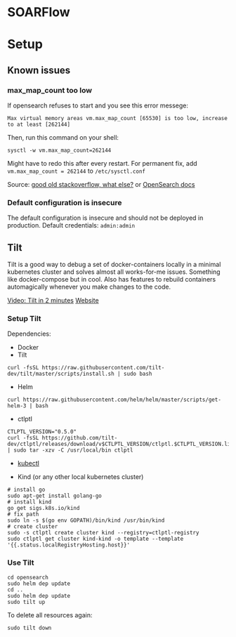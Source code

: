# SOARFlow

# Setup

## Known issues

### max_map_count too low

If opensearch refuses to start and you see this error messege:

```
Max virtual memory areas vm.max_map_count [65530] is too low, increase to at least [262144]
```

Then, run this command on your shell:

```
sysctl -w vm.max_map_count=262144
```

Might have to redo this after every restart. For permanent fix, add `vm.max_map_count = 262144` to `/etc/sysctl.conf`

Source: [good old stackoverflow, what else?](https://stackoverflow.com/questions/51445846/elasticsearch-max-virtual-memory-areas-vm-max-map-count-65530-is-too-low-inc) or [OpenSearch docs](https://opensearch.org/docs/latest/opensearch/install/important-settings/)


### Default configuration is insecure

The default configuration is insecure and should not be deployed in production. Default credentials: `admin:admin`


## Tilt

Tilt is a good way to debug a set of docker-containers locally in a minimal kubernetes cluster and solves almost all works-for-me issues. Something like docker-compose but in cool. Also has features to rebuild containers automagically whenever you make changes to the code.

[Video: Tilt in 2 minutes](https://youtu.be/FSMc3kQgd5Y)
[Website](https://tilt.dev/)

### Setup Tilt

Dependencies:

- Docker
- Tilt
```
curl -fsSL https://raw.githubusercontent.com/tilt-dev/tilt/master/scripts/install.sh | sudo bash
```
- Helm
```
curl https://raw.githubusercontent.com/helm/helm/master/scripts/get-helm-3 | bash
```
- ctlptl
```
CTLPTL_VERSION="0.5.0"
curl -fsSL https://github.com/tilt-dev/ctlptl/releases/download/v$CTLPTL_VERSION/ctlptl.$CTLPTL_VERSION.linux.x86_64.tar.gz | sudo tar -xzv -C /usr/local/bin ctlptl
```
- [kubectl](https://kubernetes.io/de/docs/tasks/tools/install-kubectl/)

- Kind (or any other local kubernetes cluster)
```
# install go
sudo apt-get install golang-go
# install kind
go get sigs.k8s.io/kind
# fix path
sudo ln -s $(go env GOPATH)/bin/kind /usr/bin/kind
# create cluster
sudo -s ctlptl create cluster kind --registry=ctlptl-registry
sudo ctlptl get cluster kind-kind -o template --template '{{.status.localRegistryHosting.host}}'
```



### Use Tilt

```
cd opensearch
sudo helm dep update
cd ..
sudo helm dep update
sudo tilt up
```
To delete all resources again:
```
sudo tilt down
```
